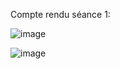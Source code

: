 Compte rendu séance 1:


![image](https://github.com/bogwee/ProjetArduino/assets/130240101/08027154-492f-4076-8632-77e8f51cadca)

![image](https://github.com/bogwee/ProjetArduino/assets/130240101/c3437b40-6bd2-452a-b8fb-e8e5dc299f95)

